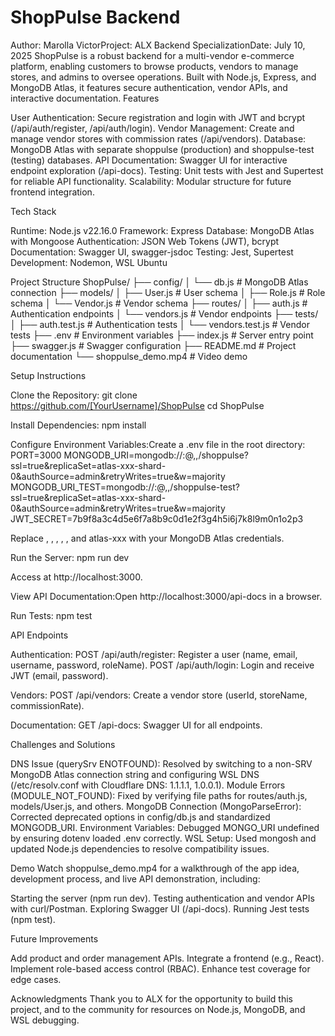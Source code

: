# ShopPulse Backend
Author: Marolla VictorProject: ALX Backend SpecializationDate: July 10, 2025
ShopPulse is a robust backend for a multi-vendor e-commerce platform, enabling customers to browse products, vendors to manage stores, and admins to oversee operations. Built with Node.js, Express, and MongoDB Atlas, it features secure authentication, vendor APIs, and interactive documentation.
Features

User Authentication: Secure registration and login with JWT and bcrypt (/api/auth/register, /api/auth/login).
Vendor Management: Create and manage vendor stores with commission rates (/api/vendors).
Database: MongoDB Atlas with separate shoppulse (production) and shoppulse-test (testing) databases.
API Documentation: Swagger UI for interactive endpoint exploration (/api-docs).
Testing: Unit tests with Jest and Supertest for reliable API functionality.
Scalability: Modular structure for future frontend integration.

Tech Stack

Runtime: Node.js v22.16.0
Framework: Express
Database: MongoDB Atlas with Mongoose
Authentication: JSON Web Tokens (JWT), bcrypt
Documentation: Swagger UI, swagger-jsdoc
Testing: Jest, Supertest
Development: Nodemon, WSL Ubuntu

Project Structure
ShopPulse/
├── config/
│   └── db.js           # MongoDB Atlas connection
├── models/
│   ├── User.js         # User schema
│   ├── Role.js         # Role schema
│   └── Vendor.js       # Vendor schema
├── routes/
│   ├── auth.js         # Authentication endpoints
│   └── vendors.js      # Vendor endpoints
├── tests/
│   ├── auth.test.js    # Authentication tests
│   └── vendors.test.js # Vendor tests
├── .env                # Environment variables
├── index.js            # Server entry point
├── swagger.js          # Swagger configuration
├── README.md           # Project documentation
└── shoppulse_demo.mp4  # Video demo

Setup Instructions

Clone the Repository:
git clone https://github.com/[YourUsername]/ShopPulse
cd ShopPulse


Install Dependencies:
npm install


Configure Environment Variables:Create a .env file in the root directory:
PORT=3000
MONGODB_URI=mongodb://<user>:<pass>@<shard1>,<shard2>,<shard3>/shoppulse?ssl=true&replicaSet=atlas-xxx-shard-0&authSource=admin&retryWrites=true&w=majority
MONGODB_URI_TEST=mongodb://<user>:<pass>@<shard1>,<shard2>,<shard3>/shoppulse-test?ssl=true&replicaSet=atlas-xxx-shard-0&authSource=admin&retryWrites=true&w=majority
JWT_SECRET=7b9f8a3c4d5e6f7a8b9c0d1e2f3g4h5i6j7k8l9m0n1o2p3

Replace <user>, <pass>, <shard1>, <shard2>, <shard3>, and atlas-xxx with your MongoDB Atlas credentials.

Run the Server:
npm run dev

Access at http://localhost:3000.

View API Documentation:Open http://localhost:3000/api-docs in a browser.

Run Tests:
npm test



API Endpoints

Authentication:
POST /api/auth/register: Register a user (name, email, username, password, roleName).
POST /api/auth/login: Login and receive JWT (email, password).


Vendors:
POST /api/vendors: Create a vendor store (userId, storeName, commissionRate).


Documentation:
GET /api-docs: Swagger UI for all endpoints.



Challenges and Solutions

DNS Issue (querySrv ENOTFOUND): Resolved by switching to a non-SRV MongoDB Atlas connection string and configuring WSL DNS (/etc/resolv.conf with Cloudflare DNS: 1.1.1.1, 1.0.0.1).
Module Errors (MODULE_NOT_FOUND): Fixed by verifying file paths for routes/auth.js, models/User.js, and others.
MongoDB Connection (MongoParseError): Corrected deprecated options in config/db.js and standardized MONGODB_URI.
Environment Variables: Debugged MONGO_URI undefined by ensuring dotenv loaded .env correctly.
WSL Setup: Used mongosh and updated Node.js dependencies to resolve compatibility issues.

Demo
Watch shoppulse_demo.mp4 for a walkthrough of the app idea, development process, and live API demonstration, including:

Starting the server (npm run dev).
Testing authentication and vendor APIs with curl/Postman.
Exploring Swagger UI (/api-docs).
Running Jest tests (npm test).

Future Improvements

Add product and order management APIs.
Integrate a frontend (e.g., React).
Implement role-based access control (RBAC).
Enhance test coverage for edge cases.

Acknowledgments
Thank you to ALX for the opportunity to build this project, and to the community for resources on Node.js, MongoDB, and WSL debugging.